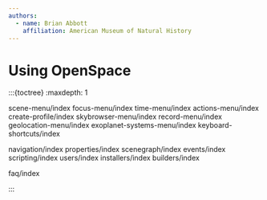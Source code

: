 ```yaml
---
authors:
  - name: Brian Abbott
    affiliation: American Museum of Natural History
---
```



# Using OpenSpace





:::{toctree}
:maxdepth: 1

scene-menu/index
focus-menu/index
time-menu/index
actions-menu/index
create-profile/index
skybrowser-menu/index
record-menu/index
geolocation-menu/index
exoplanet-systems-menu/index
keyboard-shortcuts/index


navigation/index
properties/index
scenegraph/index
events/index
scripting/index
users/index
installers/index
builders/index



faq/index

:::
